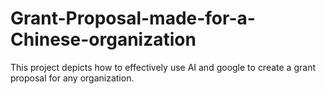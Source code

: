# Grant-Proposal-made-for-a-Chinese-organization
This project depicts how to effectively use AI and google to create a grant proposal for any organization.
